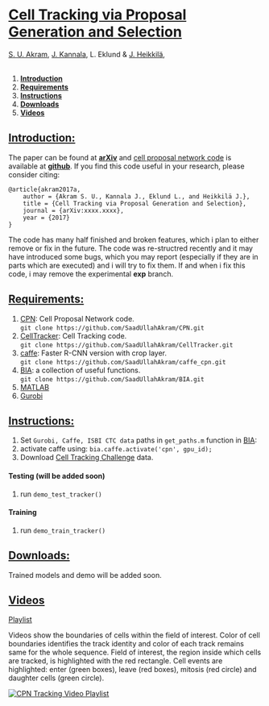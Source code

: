 # [Cell Tracking via Proposal Generation and Selection](https://arxiv.org/abs/.)
[S. U. Akram](https://scholar.google.fi/citations?user=i8UDIQ4AAAAJ&hl=en), [J. Kannala](https://users.aalto.fi/~kannalj1/), L. Eklund & [J. Heikkilä](https://scholar.google.com/citations?user=SCR4RY8AAAAJ),<br/>
<br/>

1. **[Introduction](#introduction)**
1. **[Requirements](#requirements)**
1. **[Instructions](#instructions)**
1. **[Downloads](#downloads)**
1. **[Videos](#videos)**

## [Introduction:](#introduction)
The paper can be found at **[arXiv](https://arxiv.org/abs/.)** and [cell proposal network code](https://github.com/SaadUllahAkram/CPN) is available at **[github](https://github.com/SaadUllahAkram/CPN)**.
If you find this code useful in your research, please consider citing:

    @article{akram2017a,
        author = {Akram S. U., Kannala J., Eklund L., and Heikkilä J.},
        title = {Cell Tracking via Proposal Generation and Selection},
        journal = {arXiv:xxxx.xxxx},
        year = {2017}
    }

The code has many half finished and broken features, which i plan to either remove or fix in the future.
The code was re-structred recently and it may have introduced some bugs, which you may report (especially if they are in parts which are executed) and i will try to fix them.
If and when i fix this code, i may remove the experimental **exp** branch.


## [Requirements:](#requirements)
1. [CPN](https://github.com/SaadUllahAkram/CPN): Cell Proposal Network code.<br/>
    `git clone https://github.com/SaadUllahAkram/CPN.git`
1. [CellTracker](https://github.com/SaadUllahAkram/CellTracker): Cell Tracking code.<br/>
    `git clone https://github.com/SaadUllahAkram/CellTracker.git`
1. [caffe](https://github.com/SaadUllahAkram/caffe_cpn): Faster R-CNN version with crop layer.<br/>
    `git clone https://github.com/SaadUllahAkram/caffe_cpn.git`
1. [BIA](https://github.com/SaadUllahAkram/BIA): a collection of useful functions.<br/>
    `git clone https://github.com/SaadUllahAkram/BIA.git`
1. [MATLAB](https://www.mathworks.com/products/matlab.html)<br/>
1. [Gurobi](http://www.gurobi.com/)


## [Instructions:](#instructions)
1. Set `Gurobi, Caffe, ISBI CTC data` paths in `get_paths.m` function in [BIA](https://github.com/SaadUllahAkram/BIA):
1. activate caffe using: `bia.caffe.activate('cpn', gpu_id);`
1. Download [Cell Tracking Challenge](http://www.codesolorzano.com/Challenges/CTC/Welcome.html) data.

#### Testing (will be added soon)
1. run `demo_test_tracker()`

#### Training
1. run `demo_train_tracker()`

## [Downloads:](#downloads)
Trained models and demo will be added soon.

## [Videos](#videos)
[Playlist](https://www.youtube.com/playlist?list=PLcJbqpL67krDzNCwduoVQqnpvl7nl15Rq)<br/>

Videos show the boundaries of cells within the field of interest.
Color of cell boundaries identifies the track identity and color of each track remains same for the whole sequence.
Field of interest, the region inside which cells are tracked, is highlighted with the red rectangle.
Cell events are highlighted: enter (green boxes), leave (red boxes), mitosis (red circle) and daughter cells (green circle). <br/>

[![CPN Tracking Video Playlist](https://img.youtube.com/vi/aRy7Rh4JNt8/0.jpg)](https://www.youtube.com/watch?v=aRy7Rh4JNt8&list=PLcJbqpL67krDzNCwduoVQqnpvl7nl15Rq "CPN Tracking Video Playlist")

